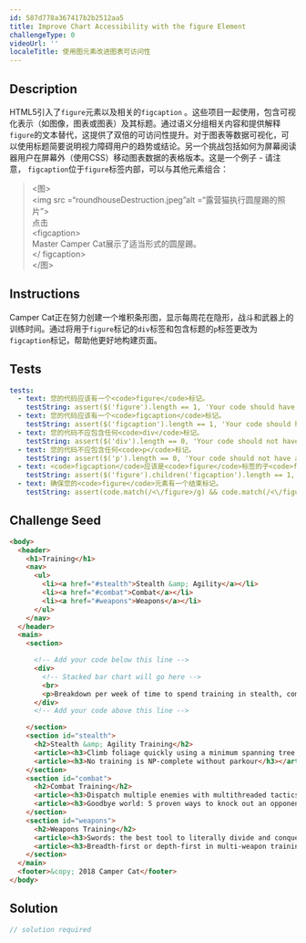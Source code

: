 ```yaml
---
id: 587d778a367417b2b2512aa5
title: Improve Chart Accessibility with the figure Element
challengeType: 0
videoUrl: ''
localeTitle: 使用图元素改进图表可访问性
---
```


## Description
<section id="description"> HTML5引入了<code>figure</code>元素以及相关的<code>figcaption</code> 。这些项目一起使用，包含可视化表示（如图像，图表或图表）及其标题。通过语义分组相关内容和提供解释<code>figure</code>的文本替代，这提供了双倍的可访问性提升。对于图表等数据可视化，可以使用标题简要说明视力障碍用户的趋势或结论。另一个挑战包括如何为屏幕阅读器用户在屏幕外（使用CSS）移动图表数据的表格版本。这是一个例子 - 请注意， <code>figcaption</code>位于<code>figure</code>标签内部，可以与其他元素组合： <blockquote> &lt;图&gt; <br> &lt;img src =“roundhouseDestruction.jpeg”alt =“露营猫执行圆屋踢的照片”&gt; <br>点击<br> &lt;figcaption&gt; <br> Master Camper Cat展示了适当形式的圆屋踢。 <br> &lt;/ figcaption&gt; <br> &lt;/图&gt; <br></blockquote></section>

## Instructions
<section id="instructions"> Camper Cat正在努力创建一个堆积条形图，显示每周花在隐形，战斗和武器上的训练时间。通过将用于<code>figure</code>标记的<code>div</code>标签和包含标题的<code>p</code>标签更改为<code>figcaption</code>标记，帮助他更好地构建页面。 </section>

## Tests
<section id='tests'>

```yml
tests:
  - text: 您的代码应该有一个<code>figure</code>标记。
    testString: assert($('figure').length == 1, 'Your code should have one <code>figure</code> tag.');
  - text: 您的代码应该有一个<code>figcaption</code>标记。
    testString: assert($('figcaption').length == 1, 'Your code should have one <code>figcaption</code> tag.');
  - text: 您的代码不应包含任何<code>div</code>标记。
    testString: assert($('div').length == 0, 'Your code should not have any <code>div</code> tags.');
  - text: 您的代码不应包含任何<code>p</code>标记。
    testString: assert($('p').length == 0, 'Your code should not have any <code>p</code> tags.');
  - text: <code>figcaption</code>应该是<code>figure</code>标签的子<code>figcaption</code> 。
    testString: assert($('figure').children('figcaption').length == 1, 'The <code>figcaption</code> should be a child of the <code>figure</code> tag.');
  - text: 确保您的<code>figure</code>元素有一个结束标记。
    testString: assert(code.match(/<\/figure>/g) && code.match(/<\/figure>/g).length === code.match(/<figure>/g).length, 'Make sure your <code>figure</code> element has a closing tag.');

```

</section>

## Challenge Seed
<section id='challengeSeed'>

<div id='html-seed'>

```html
<body>
  <header>
    <h1>Training</h1>
    <nav>
      <ul>
        <li><a href="#stealth">Stealth &amp; Agility</a></li>
        <li><a href="#combat">Combat</a></li>
        <li><a href="#weapons">Weapons</a></li>
      </ul>
    </nav>
  </header>
  <main>
    <section>

      <!-- Add your code below this line -->
      <div>
        <!-- Stacked bar chart will go here -->
        <br>
        <p>Breakdown per week of time to spend training in stealth, combat, and weapons.</p>
      </div>
      <!-- Add your code above this line -->

    </section>
    <section id="stealth">
      <h2>Stealth &amp; Agility Training</h2>
      <article><h3>Climb foliage quickly using a minimum spanning tree approach</h3></article>
      <article><h3>No training is NP-complete without parkour</h3></article>
    </section>
    <section id="combat">
      <h2>Combat Training</h2>
      <article><h3>Dispatch multiple enemies with multithreaded tactics</h3></article>
      <article><h3>Goodbye world: 5 proven ways to knock out an opponent</h3></article>
    </section>
    <section id="weapons">
      <h2>Weapons Training</h2>
      <article><h3>Swords: the best tool to literally divide and conquer</h3></article>
      <article><h3>Breadth-first or depth-first in multi-weapon training?</h3></article>
    </section>
  </main>
  <footer>&copy; 2018 Camper Cat</footer>
</body>

```

</div>



</section>

## Solution
<section id='solution'>

```js
// solution required
```
</section>

